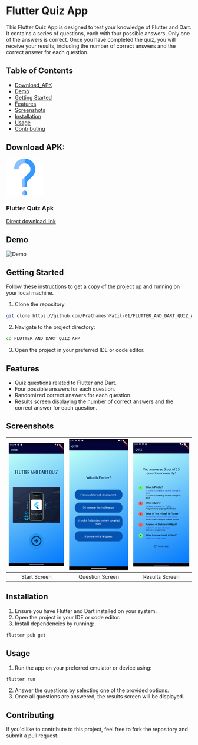 # Flutter Quiz App

This Flutter Quiz App is designed to test your knowledge of Flutter and Dart. It contains a series of questions, each with four possible answers. Only one of the answers is correct. Once you have completed the quiz, you will receive your results, including the number of correct answers and the correct answer for each question.

## Table of Contents

- [Download_APK](#download-apk)
- [Demo](#demo)
- [Getting Started](#getting-started)
- [Features](#features)
- [Screenshots](#screenshots)
- [Installation](#installation)
- [Usage](#usage)
- [Contributing](#contributing)

## Download APK:

<a href="https://drive.google.com/file/d/1sclOEmlNFjlN2s4RtJFUAakVQ6QKHgU3/view">
  <img src="assets/icons/icon.png" alt="Download" width="100" height="100">
</a>

### Flutter Quiz Apk

[Direct download link](https://drive.google.com/file/d/1sclOEmlNFjlN2s4RtJFUAakVQ6QKHgU3/view)

## Demo

<img src="screenshots/quiz.gif" alt="Demo" width="400" height="600">


## Getting Started

Follow these instructions to get a copy of the project up and running on your local machine.

1. Clone the repository:

```bash
git clone https://github.com/PrathameshPatil-01/FLUTTER_AND_DART_QUIZ_APP.git
```

2. Navigate to the project directory:

```bash
cd FLUTTER_AND_DART_QUIZ_APP
```

3. Open the project in your preferred IDE or code editor.

## Features

- Quiz questions related to Flutter and Dart.
- Four possible answers for each question.
- Randomized correct answers for each question.
- Results screen displaying the number of correct answers and the correct answer for each question.

## Screenshots


| ![Start Screen](screenshots/q1.png) | ![Quiz Screen](screenshots/q2.png)        | ![Results Screen](screenshots/q3.png) |
| :--------------------------------:  | :---------------------------------------: | :----------------------------------:  |
|            Start Screen             |            Question Screen                |             Results Screen            |



## Installation

1. Ensure you have Flutter and Dart installed on your system.
2. Open the project in your IDE or code editor.
3. Install dependencies by running:

```bash
flutter pub get
```

## Usage

1. Run the app on your preferred emulator or device using:

```bash
flutter run
```

2. Answer the questions by selecting one of the provided options.
3. Once all questions are answered, the results screen will be displayed.

## Contributing

If you'd like to contribute to this project, feel free to fork the repository and submit a pull request.
